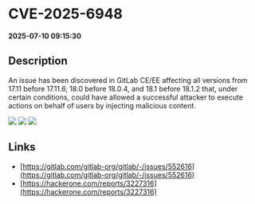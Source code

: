 # CVE-2025-6948

**2025-07-10 09:15:30**

## Description
An issue has been discovered in GitLab CE/EE affecting all versions from 17.11 before 17.11.6, 18.0 before 18.0.4, and 18.1 before 18.1.2 that, under certain conditions, could have allowed a successful attacker to execute actions on behalf of users by injecting malicious content.

![](https://img.shields.io/static/v1?label=Score&message=8.7&color=red)
![](https://img.shields.io/static/v1?label=Severity&message=HIGH&color=red)
![](https://img.shields.io/static/v1?label=CWE&message=XSS&color=green)

## Links
- [https://gitlab.com/gitlab-org/gitlab/-/issues/552616](https://gitlab.com/gitlab-org/gitlab/-/issues/552616)
- [https://hackerone.com/reports/3227316](https://hackerone.com/reports/3227316)
